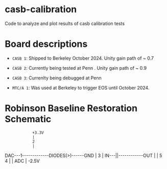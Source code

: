 # casb-calibration

Code to analyze and plot results of casb calibration tests

# Board descriptions

- `CASB 1`: Shipped to Berkeley October 2024. Unity gain path of ~ 0.7
- `CASB 2`: Currently being tested at Penn . Unity gain path of ~ 0.9
- `CASB 3`: Currenlty being debugged at Penn

- `MTC/A 1`: Was used at Berkeley to trigger EOS until October 2024.

# Robinson Baseline Restoration Schematic

                +3.3V
                |
                2
                |
   DAC---1-------------DIODES(>)------GND
                |
                3
                |
     IN---||------------OUT
              |    |
              5    4
              |    | 
             ADC   |
                   -2.5V
